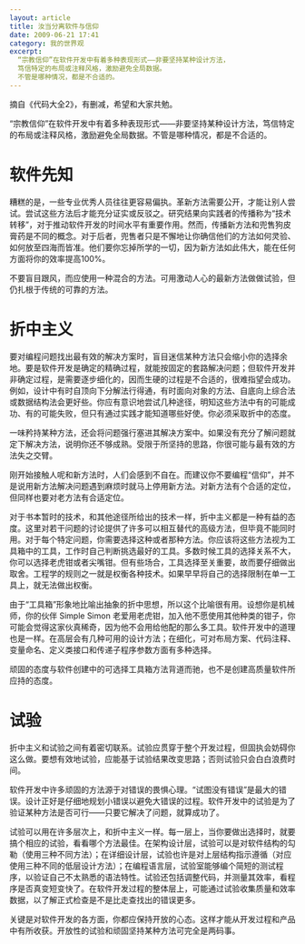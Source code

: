 ```yaml
---
layout: article
title: 汝当分离软件与信仰
date: 2009-06-21 17:41
category: 我的世界观
excerpt:
  “宗教信仰”在软件开发中有着多种表现形式——非要坚持某种设计方法，
  笃信特定的布局或注释风格，激励避免全局数据。
  不管是哪种情况，都是不合适的。
---
```


摘自《代码大全2》，有删减，希望和大家共勉。

“宗教信仰”在软件开发中有着多种表现形式——非要坚持某种设计方法，笃信特定的布局或注释风格，激励避免全局数据。不管是哪种情况，都是不合适的。

# 软件先知

糟糕的是，一些专业优秀人员往往更容易偏执。革新方法需要公开，才能让别人尝试。尝试这些方法后才能充分证实或反驳之。研究结果向实践者的传播称为“技术转移”，对于推动软件开发的时间水平有重要作用。然而，传播新方法和兜售狗皮膏药是不同的概念。对于后者，兜售者只是不懈地让你确信他们的方法如何灵验、如何放至四海而皆准。他们要你忘掉所学的一切，因为新方法如此伟大，能在任何方面将你的效率提高100%。

不要盲目跟风，而应使用一种混合的方法。可用激动人心的最新方法做做试验，但仍扎根于传统的可靠的方法。

# 折中主义

要对编程问题找出最有效的解决方案时，盲目迷信某种方法只会缩小你的选择余地。要是软件开发是确定的精确过程，就能按固定的套路解决问题；但软件开发并非确定过程，是需要逐步细化的，因而生硬的过程是不合适的，很难指望会成功。例如，设计中有时自顶向下分解法行得通，有时面向对象的方法、自底向上综合法或数据结构法会更好些。你应有意识地尝试几种途径，明知这些方法中有的可能成功、有的可能失败，但只有通过实践才能知道哪些好使。你必须采取折中的态度。

一味矜持某种方法，还会将问题强行塞进其解决方案中。如果没有充分了解问题就定下解决方法，说明你还不够成熟。受限于所坚持的思路，你很可能与最有效的方法失之交臂。

刚开始接触人呢和新方法时，人们会感到不自在。而建议你不要编程“信仰”，并不是说用新方法解决问题遇到麻烦时就马上停用新方法。对新方法有个合适的定位，但同样也要对老方法有合适定位。

对于书本暂时的技术，和其他途径所给出的技术一样，折中主义都是一种有益的态度。这里对若干问题的讨论提供了许多可以相互替代的高级方法，但毕竟不能同时用。对于每个特定问题，你需要选择这种或者那种方法。你应该将这些方法视为工具箱中的工具，工作时自己判断挑选最好的工具。多数时候工具的选择关系不大，你可以选择老虎钳或者尖嘴钳。但有些场合，工具选择至关重要，故而要仔细做出取舍。工程学的规则之一就是权衡各种技术。如果早早将自己的选择限制在单一工具上，就无法做出权衡。

由于“工具箱”形象地比喻出抽象的折中思想，所以这个比喻很有用。设想你是机械师，你的伙伴 Simple Simon 老爱用老虎钳，加入他不愿使用其他种类的钳子，你可能会觉得这家伙真稀奇，因为他不会用给他配的那么多工具。软件开发中的道理也是一样。在高层会有几种可用的设计方法；在细化，可对布局方案、代码注释、变量命名、定义类接口和传递子程序参数方面有多种选择。

顽固的态度与软件创建中的可选择工具箱方法背道而驰，也不是创建高质量软件所应持的态度。

# 试验

折中主义和试验之间有着密切联系。试验应贯穿于整个开发过程，但固执会妨碍你这么做。要想有效地试验，应能基于试验结果改变思路；否则试验只会白白浪费时间。

软件开发中许多顽固的方法源于对错误的畏惧心理。“试图没有错误”是最大的错误。设计正好是仔细地规划小错误以避免大错误的过程。软件开发中的试验是为了验证某种方法是否可行——只要它解决了问题，就算成功了。

试验可以用在许多层次上，和折中主义一样。每一层上，当你要做出选择时，就要搞个相应的试验，看看哪个方法最佳。在架构设计层，试验可以是对软件结构的勾勒（使用三种不同方法）；在详细设计层，试验也许是对上层结构指示遵循（对应使用三种不同的低层设计方法）；在编程语言层，试验室能够编个简短的测试程序，以验证自己不太熟悉的语法特性。试验还包括调整代码，并测量其效率，看程序是否真变短变快了。在软件开发过程的整体层上，可能通过试验收集质量和效率数据，以了解正式检查是不是比走查找出的错误更多。

关键是对软件开发的各方面，你都应保持开放的心态。这样才能从开发过程和产品中有所收获。开放性的试验和顽固坚持某种方法可完全是两码事。
